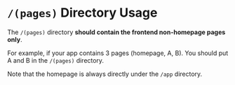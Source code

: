 # `/(pages)` Directory Usage

The `/(pages)` directory **should contain the frontend non-homepage pages only**.

For example, if your app contains 3 pages (homepage, A, B). You should put A and B in the `/(pages)` directory.

Note that the homepage is always directly under the `/app` directory.
